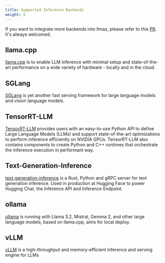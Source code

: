 ```yaml
---
title: Supported Inference Backends
weight: 5
---
```


If you want to integrate more backends into llmaz, please refer to this [PR](https://github.com/InftyAI/llmaz/pull/182). It's always welcomed.

## llama.cpp

[llama.cpp](https://github.com/ggerganov/llama.cpp) is to enable LLM inference with minimal setup and state-of-the-art performance on a wide variety of hardware - locally and in the cloud.

## SGLang

[SGLang](https://github.com/sgl-project/sglang) is yet another fast serving framework for large language models and vision language models.

## TensorRT-LLM

[TensorRT-LLM](https://github.com/NVIDIA/TensorRT-LLM) provides users with an easy-to-use Python API to define Large Language Models (LLMs) and support state-of-the-art optimizations to perform inference efficiently on NVIDIA GPUs. TensorRT-LLM also contains components to create Python and C++ runtimes that orchestrate the inference execution in performant way.

## Text-Generation-Inference

[text-generation-inference](https://github.com/huggingface/text-generation-inference) is a Rust, Python and gRPC server for text generation inference. Used in production at Hugging Face to power Hugging Chat, the Inference API and Inference Endpoint.

## ollama

[ollama](https://github.com/ollama/ollama) is running with Llama 3.2, Mistral, Gemma 2, and other large language models, based on llama.cpp, aims for local deploy.

## vLLM

[vLLM](https://github.com/vllm-project/vllm) is a high-throughput and memory-efficient inference and serving engine for LLMs
